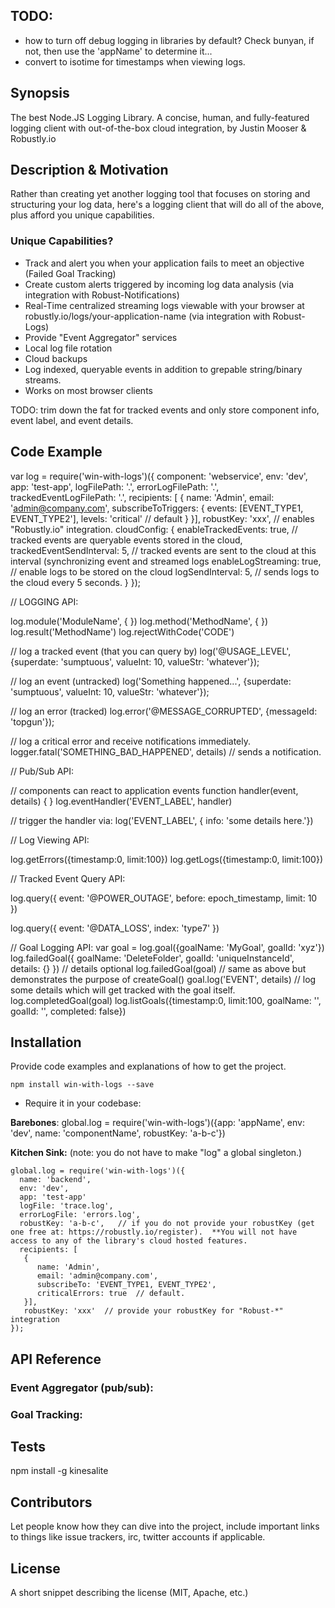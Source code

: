 ## TODO: 
- how to turn off debug logging in libraries by default?  Check bunyan, if not, then use the 'appName' to determine it...
- convert to isotime for timestamps when viewing logs.

## Synopsis

The best Node.JS Logging Library.  A concise, human, and fully-featured logging client with out-of-the-box cloud integration, by Justin Mooser & Robustly.io

## Description & Motivation

Rather than creating yet another logging tool that focuses on storing and structuring your log data, here's a logging
client that will do all of the above, plus afford you unique capabilities. 

### Unique Capabilities?

- Track and alert you when your application fails to meet an objective (Failed Goal Tracking)
- Create custom alerts triggered by incoming log data analysis  (via integration with Robust-Notifications)
- Real-Time centralized streaming logs viewable with your browser at robustly.io/logs/your-application-name (via integration with Robust-Logs)
- Provide "Event Aggregator" services
- Local log file rotation
- Cloud backups
- Log indexed, queryable events in addition to grepable string/binary streams.
- Works on most browser clients

TODO: trim down the fat for tracked events and only store component info, event label, and event details.

## Code Example

var log = require('win-with-logs')({
  component: 'webservice',
  env: 'dev',
  app: 'test-app',
  logFilePath: '.',
  errorLogFilePath: '.',
  trackedEventLogFilePath: '.',
  recipients: [
   {
      name: 'Admin',
      email: 'admin@company.com',
      subscribeToTriggers: {
        events: [EVENT_TYPE1, EVENT_TYPE2'],
        levels: 'critical'  // default
      }
   }],
   robustKey: 'xxx',  // enables "Robustly.io" integration.
   cloudConfig: {
      enableTrackedEvents: true,    // tracked events are queryable events stored in the cloud,
      trackedEventSendInterval: 5,    // tracked events are sent to the cloud at this interval  (synchronizing event and streamed logs
      enableLogStreaming: true,     // enable logs to be stored on the cloud
      logSendInterval: 5,      // sends logs to the cloud every 5 seconds.
   }
});

// LOGGING API:

log.module('ModuleName', { })
log.method('MethodName', { })
log.result('MethodName')
log.rejectWithCode('CODE')

// log a tracked event (that you can query by)
log('@USAGE_LEVEL', {superdate: 'sumptuous', valueInt: 10, valueStr: 'whatever'});

// log an event (untracked)
log('Something happened...', {superdate: 'sumptuous', valueInt: 10, valueStr: 'whatever'});

// log an error (tracked)
log.error('@MESSAGE_CORRUPTED', {messageId: 'topgun'});

// log a critical error and receive notifications immediately.
logger.fatal('SOMETHING_BAD_HAPPENED', details)  // sends a notification.

// Pub/Sub API:

// components can react to application events
 function handler(event, details) { }
 log.eventHandler('EVENT_LABEL', handler)

// trigger the handler via:
 log('EVENT_LABEL', { info: 'some details here.'})

// Log Viewing API:

 log.getErrors({timestamp:0, limit:100})
 log.getLogs({timestamp:0, limit:100})

// Tracked Event Query API:

 log.query({
    event: '@POWER_OUTAGE',
    before: epoch_timestamp,
    limit: 10
 })

 log.query({
   event: '@DATA_LOSS',
   index: 'type7'
 })

// Goal Logging API:
 var goal = log.goal({goalName: 'MyGoal', goalId: 'xyz'})
 log.failedGoal({ goalName: 'DeleteFolder', goalId: 'uniqueInstanceId', details: {} })  // details optional
 log.failedGoal(goal)  // same as above but demonstrates the purpose of createGoal()
 goal.log('EVENT', details)  // log some details which will get tracked with the goal itself.
 log.completedGoal(goal)
 log.listGoals({timestamp:0, limit:100, goalName: '', goalId: '', completed: false})


## Installation

Provide code examples and explanations of how to get the project.

    npm install win-with-logs --save
    
- Require it in your codebase: 

__Barebones__:
global.log = require('win-with-logs')({app: 'appName', env: 'dev', name: 'componentName', robustKey: 'a-b-c'})

__Kitchen Sink:__  (note: you do not have to make "log" a global singleton.)
    
    global.log = require('win-with-logs')({
      name: 'backend',
      env: 'dev',
      app: 'test-app'
      logFile: 'trace.log',
      errorLogFile: 'errors.log',
      robustKey: 'a-b-c',   // if you do not provide your robustKey (get one free at: https://robustly.io/register).  **You will not have access to any of the library's cloud hosted features.  
      recipients: [
       {
          name: 'Admin',
          email: 'admin@company.com',
          subscribeTo: 'EVENT_TYPE1, EVENT_TYPE2',
          criticalErrors: true  // default.
       }],
       robustKey: 'xxx'  // provide your robustKey for "Robust-*" integration
    });

## API Reference


### Event Aggregator (pub/sub): 

### Goal Tracking:


## Tests

npm install -g kinesalite

## Contributors

Let people know how they can dive into the project, include important links to things like issue trackers, irc, twitter accounts if applicable.

## License

A short snippet describing the license (MIT, Apache, etc.)